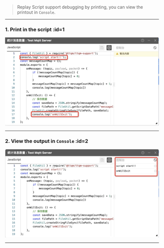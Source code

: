 > Replay Script support debugging by printing, you can view the printout in `Console`.

---

### 1. Print in the script :id=1

![Print in script](_media/debug/1.jpg ':size=600')

---

### 2. View the output in `Console` :id=2

![View in console](_media/debug/2.jpg ':size=600')

---

